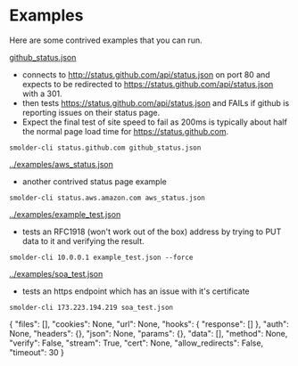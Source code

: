 Examples
========

Here are some contrived examples that you can run.


[github_status.json](github_status.json)
- connects to http://status.github.com/api/status.json on port 80 and expects to be redirected to https://status.github.com/api/status.json with a 301.
- then tests https://status.github.com/api/status.json and FAILs if github is reporting issues on their status page.
- Expect the final test of site speed to fail as 200ms is typically about half the normal page load time for https://status.github.com.

```
smolder-cli status.github.com github_status.json
```

[../examples/aws_status.json](aws_status.json)
- another contrived status page example

```
smolder-cli status.aws.amazon.com aws_status.json
```

[../examples/example_test.json](example_test.json)
- tests an RFC1918 (won't work out of the box) address by trying to PUT data to it and verifying the result.

```
smolder-cli 10.0.0.1 example_test.json --force
```


[../examples/soa_test.json](soa_test.json)
- tests an https endpoint which has an issue with it's certificate
```
smolder-cli 173.223.194.219 soa_test.json
```
{
    "files": [],
    "cookies": None,
    "url": None,
    "hooks": {
        "response": []
    },
    "auth": None,
    "headers": {},
    "json": None,
    "params": {},
    "data": [],
    "method": None,
    "verify": False,
    "stream": True,
    "cert": None,
    "allow_redirects": False,
    "timeout": 30
}

